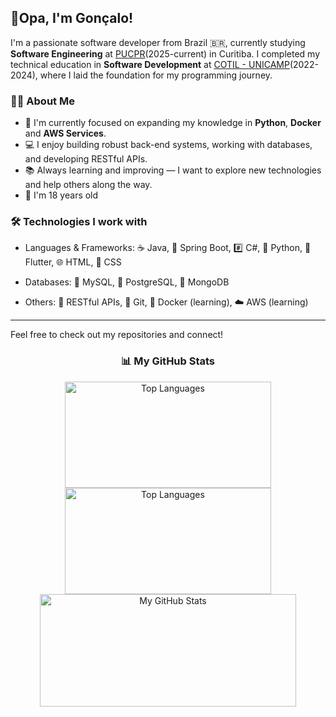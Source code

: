 ## 🤙Opa, I'm Gonçalo!

I'm a passionate software developer from Brazil 🇧🇷, currently studying **Software Engineering** at [PUCPR](https://www.pucpr.br/)(2025-current) in Curitiba. I completed my technical education in **Software Development** at [COTIL - UNICAMP](https://www.cotil.unicamp.br/)(2022-2024), where I laid the foundation for my programming journey.


### 👨‍💻 About Me

* 🔭 I'm currently focused on expanding my knowledge in **Python**, **Docker** and **AWS Services**.
* 💻 I enjoy building robust back-end systems, working with databases, and developing RESTful APIs.
* 📚 Always learning and improving — I want to explore new technologies and help others along the way.
* 🎂 I'm 18 years old

### 🛠️ Technologies I work with
* Languages & Frameworks:
  ☕ Java, 🌱 Spring Boot, #️⃣ C#, 🐍 Python, 🎯 Flutter, 🌐 HTML, 🎨 CSS

* Databases:
  🐬 MySQL, 🐘 PostgreSQL, 🍃 MongoDB

* Others:
  🔄 RESTful APIs, 🐙 Git, 🐳 Docker (learning), ☁️ AWS (learning)
---

Feel free to check out my repositories and connect!

<h3 align="center">📊 My GitHub Stats</h3>

<p align="center">
  <img width="330" height="170" src="https://github-readme-stats.vercel.app/api/top-langs/?username=goncalohenrique&layout=compact&theme=tokyonight" alt="Top Languages" />
  <img width="330" height="170" src="https://github-readme-stats.vercel.app/api/top-langs/?username=goncalohenrique&layout=compact&theme=tokyonight&cache_seconds=1800&v=2" alt="Top Languages" />
  <img width="410" height="180" src="https://github-readme-stats.vercel.app/api?username=goncalohenrique&show_icons=true&theme=tokyonight" alt="My GitHub Stats" />

</p>

